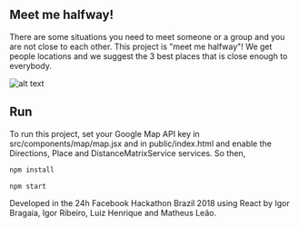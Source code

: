 ## Meet me halfway!

There are some situations you need to meet someone or a group and you are not close to each other. This project is "meet me halfway"! We get people locations and we suggest the 3 best places that is close enough to everybody.

![alt text](https://raw.githubusercontent.com/igor-ribeiiro/WhereToMeet/master/meetmehalfway.jpg)

## Run

To run this project, set your Google Map API key in src/components/map/map.jsx and in public/index.html and enable the Directions, Place and DistanceMatrixService services. So then,
```sh
npm install
```
```sh
npm start
```
Developed in the 24h Facebook Hackathon Brazil 2018 using React by Igor Bragaia, Igor Ribeiro, Luiz Henrique and Matheus Leão.
